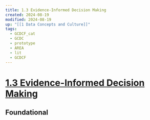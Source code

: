 ```yaml
---
title: 1.3 Evidence-Informed Decision Making
created: 2024-08-19
modified: 2024-08-19
up: "[[1 Data Concepts and Culture]]"
tags:
  - GCDCF_cat
  - GCDC
  - prototype
  - AREA
  - lit
  - GCDCF
---
```

# [1.3 Evidence-Informed Decision Making](1.3%20Evidence-Informed%20Decision%20Making.md)
## Foundational



